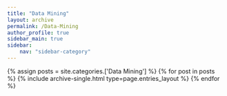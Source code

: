 ```yaml
---
title: "Data Mining"
layout: archive
permalink: /Data-Mining
author_profile: true
sidebar_main: true
sidebar:
    nav: "sidebar-category"
---
```



{% assign posts = site.categories.['Data Mining'] %}
{% for post in posts %} {% include archive-single.html type=page.entries_layout %} {% endfor %}

<!--
categories 를 바꿔준 후
[ data/navigation.yml ] 파일에 있는 
사이드바를 변경해주면 된다.
-->